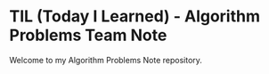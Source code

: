 # TIL (Today I Learned) - Algorithm Problems Team Note

Welcome to my Algorithm Problems Note repository.
